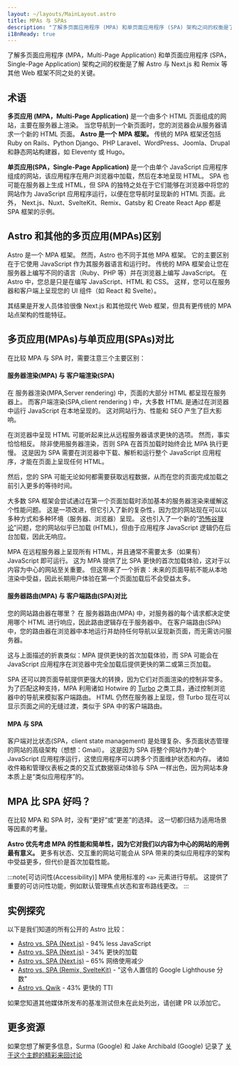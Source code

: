 ```yaml
---
layout: ~/layouts/MainLayout.astro
title: MPAs 与 SPAs
description: "了解多页面应用程序 (MPA) 和单页面应用程序 (SPA) 架构之间的权衡是了解 Astro 与其他 Web 框架的不同之处的关键。"
i18nReady: true
---
```


了解多页面应用程序 (MPA，Multi-Page Application) 和单页面应用程序 (SPA，Single-Page Application) 架构之间的权衡是了解 Astro 与 Next.js 和 Remix 等其他 Web 框架不同之处的关键。

## 术语

**多页应用 (MPA，Multi-Page Application)** 是一个由多个 HTML 页面组成的网站，主要在服务器上渲染。 当您导航到一个新页面时，您的浏览器会从服务器请求一个新的 HTML 页面。 **Astro 是一个 MPA 框架。** 传统的 MPA 框架还包括 Ruby on Rails、Python Django、PHP Laravel、WordPress、Joomla、Drupal 和静态网站构建器，如 Eleventy 或 Hugo。

**单页应用(SPA，Single-Page Application)** 是一个由单个 JavaScript 应用程序组成的网站，该应用程序在用户浏览器中加载，然后在本地呈现 HTML。 SPA 也可能在服务器上生成 HTML，但 SPA 的独特之处在于它们能够在浏览器中将您的网站作为 JavaScript 应用程序运行，以便在您导航时呈现新的 HTML 页面。此外， Next.js、Nuxt、SvelteKit、Remix、Gatsby 和 Create React App 都是 SPA 框架的示例。

## Astro 和其他的多页应用(MPAs)区别 

Astro 是一个 MPA 框架。 然而，Astro 也不同于其他 MPA 框架。 它的主要区别在于它使用 JavaScript 作为其服务器语言和运行时。 传统的 MPA 框架会让您在服务器上编写不同的语言（Ruby、PHP 等）并在浏览器上编写 JavaScript。 在 Astro 中，您总是只是在编写 JavaScript、HTML 和 CSS。 这样，您可以在服务器和客户端上呈现您的 UI 组件（如 React 和 Svelte）。

其结果是开发人员体验很像 Next.js 和其他现代 Web 框架，但具有更传统的 MPA 站点架构的性能特征。

## 多页应用(MPAs)与单页应用(SPAs)对比 

在比较 MPA 与 SPA 时，需要注意三个主要区别：

####  服务器渲染(MPA) 与 客户端渲染(SPA)

在 服务器渲染(MPA,Server rendering) 中，页面的大部分 HTML 都呈现在服务器上。 而客户端渲染(SPA,client rendering ) 中，大多数 HTML 是通过在浏览器中运行 JavaScript 在本地呈现的。 这对网站行为、性能和 SEO 产生了巨大影响。

在浏览器中呈现 HTML 可能听起来比从远程服务器请求更快的选项。 然而，事实恰恰相反。 除非使用服务器渲染，否则 SPA 在首页加载时始终会比 MPA 执行更慢。 这是因为 SPA 需要在浏览器中下载、解析和运行整个 JavaScript 应用程序，才能在页面上呈现任何 HTML。 

然后，您的 SPA 可能无论如何都需要获取远程数据，从而在您的页面完成加载之前引入更多的等待时间。

大多数 SPA 框架会尝试通过在第一个页面加载时添加基本的服务器渲染来缓解这个性能问题。 这是一项改进，但它引入了新的复杂性，因为您的网站现在可以以多种方式和多种环境（服务器、浏览器）呈现。 这也引入了一个新的“[恐怖谷理论](https://zh.wikipedia.org/zh-tw/%E6%81%90%E6%80%96%E8%B0%B7%E7%90%86%E8%AE%BA)”问题，您的网站似乎已加载 (HTML)，但由于应用程序 JavaScript 逻辑仍在后台加载，因此无响应。

MPA 在远程服务器上呈现所有 HTML，并且通常不需要太多（如果有）JavaScript 即可运行。 这为 MPA 提供了比 SPA 更快的首次加载体验，这对于以内容为中心的网站至关重要。 但这带来了一个折衷：未来的页面导航不能从本地渲染中受益，因此长期用户体验在第一个页面加载后不会受益太多。

#### 服务器路由(MPA) 与 客户端路由(SPA)对比

您的网站路由器在哪里？ 在 服务器路由(MPA) 中，对服务器的每个请求都决定使用哪个 HTML 进行响应，因此路由逻辑存在于服务器中。 在客户端路由(SPA) 中，您的路由器在浏览器中本地运行并劫持任何导航以呈现新页面，而无需访问服务器。

这与上面描述的折衷类似：MPA 提供更快的首次加载体验，而 SPA 可能会在 JavaScript 应用程序在浏览器中完全加载后提供更快的第二或第三页加载。

SPA 还可以跨页面导航提供更强大的转换，因为它们对页面渲染的控制非常多。 为了匹配这种支持，MPA 利用诸如 Hotwire 的 [Turbo](https://turbo.hotwired.dev/) 之类工具，通过控制浏览器中的导航来模拟客户端路由。 HTML 仍然在服务器上呈现，但 Turbo 现在可以显示页面之间的无缝过渡，类似于 SPA 中的客户端路由。

#### MPA 与 SPA

客户端对比状态(SPA，client state management) 是处理复杂、多页面状态管理的网站的高级架构（想想：Gmail）。 这是因为 SPA 将整个网站作为单个 JavaScript 应用程序运行，这使应用程序可以跨多个页面维护状态和内存。 诸如收件箱和管理仪表板之类的交互式数据驱动体验与 SPA 一样出色，因为网站本身本质上是“类似应用程序”的。


## MPA 比 SPA 好吗？

在比较 MPA 和 SPA 时，没有“更好”或“更差”的选择。 这一切都归结为适用场景等因素的考量。

**Astro 优先考虑 MPA 的性能和简单性，因为它对我们以内容为中心的网站的用例最有意义。** 更多有状态、交互重的网站可能会从 SPA 带来的类似应用程序的架构中受益更多，但代价是首次加载性能。

:::note[可访问性(Accessibility)]
MPA 使用标准的 `<a>` 元素进行导航。 这提供了重要的可访问性功能，例如默认管理焦点状态和宣布路线更改。
:::

## 实例探究

以下是我们知道的所有公开的 Astro 比较：

- [Astro vs. SPA (Next.js)](https://twitter.com/t3dotgg/status/1437195415439360003) - 94% less JavaScript
- [Astro vs. SPA (Next.js)](https://twitter.com/jlengstorf/status/1442707241627385860?lang=en) - 34% 更快的加载
- [Astro vs. SPA (Next.js)](https://vanntile.com/blog/next-to-astro) – 65% 网络使用减少
- [Astro vs. SPA (Remix, SvelteKit)](https://www.youtube.com/watch?v=2ZEMb_H-LYE&t=8163s) - "这令人置信的 Google Lighthouse 分数"
- [Astro vs. Qwik](https://www.youtube.com/watch?v=2ZEMb_H-LYE&t=8504s) - 43% 更快的 TTI

如果您知道其他媒体所发布的基准测试但未在此处列出，请创建 PR 以添加它。

## 更多资源

如果您想了解更多信息，Surma (Google) 和 Jake Archibald (Google) 记录了 [关于这个主题的精彩来回讨论](https://www.youtube.com/watch?v=ivLhf3hq7eM)
